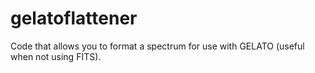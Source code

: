 # gelatoflattener
Code that allows you to format a spectrum for use with GELATO (useful when not using FITS).
